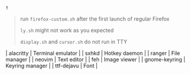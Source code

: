 **`!`**
> run `firefox-custom.sh` after the first launch of regular Firefox
>
> `ly.sh` might not work as you expected
> 
> `display.sh` and `cursor.sh` do not run in TTY




| alacritty        | Terminal emulator             |
| sxhkd            | Hotkey daemon                 |
| ranger           | File manager                  |
| neovim           | Text editor                   |
| feh              | Image viewer                  |
| gnome-keyring    | Keyring manager               |
| ttf-dejavu       | Font                          |
